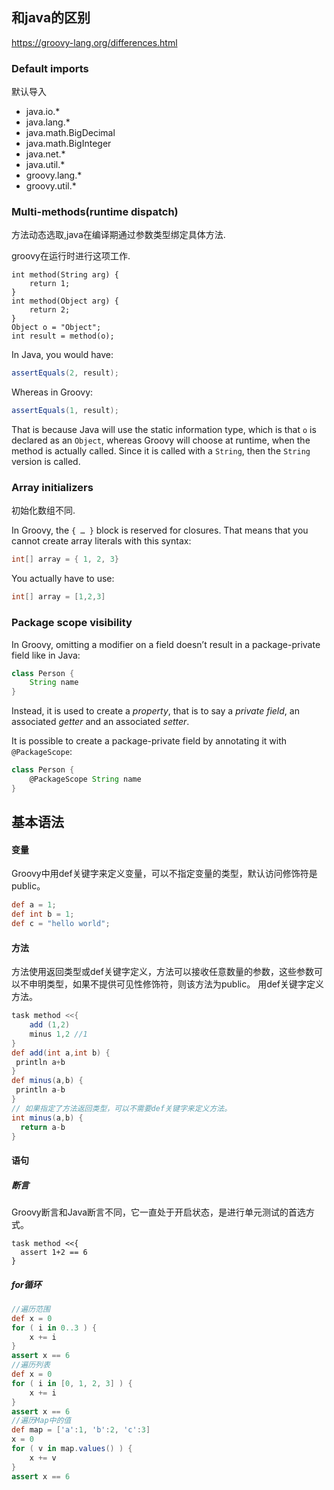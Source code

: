 ## 和java的区别

https://groovy-lang.org/differences.html

### Default imports

默认导入

- java.io.*
- java.lang.*
- java.math.BigDecimal
- java.math.BigInteger
- java.net.*
- java.util.*
- groovy.lang.*
- groovy.util.*

### Multi-methods(runtime dispatch)

方法动态选取,java在编译期通过参数类型绑定具体方法.

groovy在运行时进行这项工作.

```
int method(String arg) {
    return 1;
}
int method(Object arg) {
    return 2;
}
Object o = "Object";
int result = method(o);
```

In Java, you would have:

```java
assertEquals(2, result);
```

Whereas in Groovy:

```java
assertEquals(1, result);
```

That is because Java will use the static information type, which is that `o` is declared as an `Object`, whereas Groovy will choose at runtime, when the method is actually called. Since it is called with a `String`, then the `String` version is called.



### Array initializers

初始化数组不同.

In Groovy, the `{ … }` block is reserved for closures. That means that you cannot create array literals with this syntax:

```groovy
int[] array = { 1, 2, 3}
```

You actually have to use:

```groovy
int[] array = [1,2,3]
```



### Package scope visibility

In Groovy, omitting a modifier on a field doesn’t result in a package-private field like in Java:

```groovy
class Person {
    String name
}
```

Instead, it is used to create a *property*, that is to say a *private field*, an associated *getter* and an associated *setter*.

It is possible to create a package-private field by annotating it with `@PackageScope`:

```groovy
class Person {
    @PackageScope String name
}
```







## 基本语法

#### **变量**

Groovy中用def关键字来定义变量，可以不指定变量的类型，默认访问修饰符是public。

```groovy
def a = 1;
def int b = 1;
def c = "hello world";
```

#### **方法**

方法使用返回类型或def关键字定义，方法可以接收任意数量的参数，这些参数可以不申明类型，如果不提供可见性修饰符，则该方法为public。 用def关键字定义方法。

```groovy
task method <<{
	add (1,2)
	minus 1,2 //1
}
def add(int a,int b) { 
 println a+b 
}  
def minus(a,b) {
 println a-b
}   
// 如果指定了方法返回类型，可以不需要def关键字来定义方法。
int minus(a,b) { 
  return a-b 
} 
```

#### **语句**

##### **断言**

Groovy断言和Java断言不同，它一直处于开启状态，是进行单元测试的首选方式。

```
task method <<{
  assert 1+2 == 6
}
```

##### **for循环**

```groovy
//遍历范围
def x = 0
for ( i in 0..3 ) {
    x += i
}
assert x == 6
//遍历列表
def x = 0
for ( i in [0, 1, 2, 3] ) {
    x += i
}
assert x == 6
//遍历Map中的值
def map = ['a':1, 'b':2, 'c':3]
x = 0
for ( v in map.values() ) {
    x += v
}
assert x == 6


```





